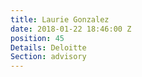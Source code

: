 ```yaml
---
title: Laurie Gonzalez
date: 2018-01-22 18:46:00 Z
position: 45
Details: Deloitte
Section: advisory
---
```


